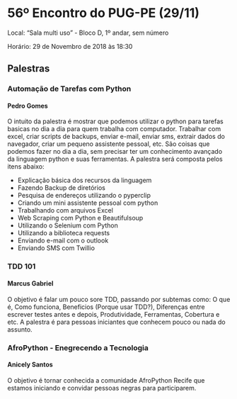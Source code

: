 # 56º Encontro do PUG-PE (29/11)

Local:  “Sala multi uso” - Bloco D, 1º andar, sem número 

Horário:  29 de Novembro de 2018 às 18:30 

## Palestras

### Automação de Tarefas com Python
#### Pedro Gomes
O intuito da palestra é mostrar que podemos utilizar o python para tarefas basicas no dia a dia para quem trabalha com computador. Trabalhar com excel, criar scripts de backups, enviar e-mail, enviar sms, extrair dados do navegador, criar um pequeno assistente pessoal, etc. São coisas que podemos fazer no dia a dia, sem precisar ter um conhecimento avançado da linguagem python e suas ferramentas. A palestra será composta pelos itens abaixo:

- Explicação básica dos recursos da linguagem
- Fazendo Backup de diretórios
- Pesquisa de endereços utilizando o pyperclip
- Criando um mini assistente pessoal com python
- Trabalhando com arquivos Excel
- Web Scraping com Python e Beautifulsoup
- Utilizando o Selenium com Python
- Utilizando a biblioteca requests
- Enviando e-mail com o outlook
- Enviando SMS com Twillio

### TDD 101
#### Marcus Gabriel
O objetivo é falar um pouco sore TDD, passando por subtemas como:
O que é, Como funciona, Beneficios (Porque usar TDD?), Diferenças entre escrever testes antes e depois, Produtividade, Ferramentas, Cobertura e etc. A palestra é para pessoas iniciantes que conhecem pouco ou nada do assunto.


### AfroPython - Enegrecendo a Tecnologia
#### Anicely Santos
O objetivo é tornar conhecida a comunidade AfroPython Recife que estamos iniciando e convidar pessoas negras para participarem.
